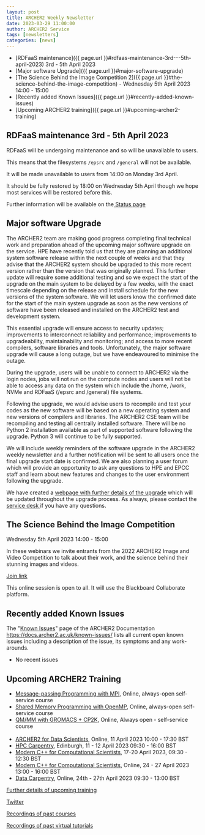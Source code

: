 ```yaml
---
layout: post
title: ARCHER2 Weekly Newsletter
date: 2023-03-29 11:00:00
author: ARCHER2 Service
tags: [newsletters] 
categories: [news]
---
```



- [RDFaaS maintenance]({{ page.url }}#rdfaas-maintenance-3rd---5th-april-2023)  3rd - 5th April 2023
- [Major software Upgrade]({{ page.url }}#major-software-upgrade)
- [The Science Behind the Image Competition 2]({{ page.url }}#the-science-behind-the-image-competition)  - Wednesday 5th April 2023 14:00 - 15:00
- [Recently added Known Issues]({{ page.url }}#recently-added-known-issues)
- [Upcoming ARCHER2 training]({{ page.url }}#upcoming-archer2-training)

<!--more-->
 



## RDFaaS maintenance 3rd - 5th April 2023

RDFaaS will be undergoing maintenance and so will be unavailable to users.

This means that the filesystems `/epsrc` and `/general` will not be available.

It will be made unavailable to users from 14:00 on Monday 3rd April.

It should be fully restored by 18:00 on Wednesday 5th April though we hope most services will be restored before this. 

Further information will be available on the[ Status page]( https://www.archer2.ac.uk/support-access/status.html)


## Major software Upgrade


The ARCHER2 team are making good progress completing final technical work and preparation ahead of the upcoming major software upgrade on the service. HPE have recently told us that they are planning an additional system software release within the next couple of weeks and that they advise that the ARCHER2 system should be upgraded to this more recent version rather than the version that was originally planned. This further update will require some additional testing and so we expect the start of the upgrade on the main system to be delayed by a few weeks, with the exact timescale depending on the release and install schedule for the new versions of the system software. We will let users know the confirmed date for the start of the main system upgrade as soon as the new versions of software have been released and installed on the ARCHER2 test and development system.
 
This essential upgrade will ensure access to security updates; improvements to interconnect reliability and performance; improvements to upgradeability, maintainability and monitoring; and access to more recent compilers, software libraries and tools. Unfortunately, the major software upgrade will cause a long outage, but we have endeavoured to minimise the outage.
 
During the upgrade, users will be unable to connect to ARCHER2 via the login nodes, jobs will not run on the compute nodes and users will not be able to access any data on the system which include the /home, /work, NVMe and RDFaaS (/epsrc and /general) file systems.
 
Following the upgrade, we would advise users to recompile and test your codes as the new software will be based on a new operating system and new versions of compilers and libraries. The ARCHER2 CSE team will be recompiling and testing all centrally installed software. There will be no Python 2 installation available as part of supported software following the upgrade. Python 3 will continue to be fully supported.
 
We will include weekly reminders of the software upgrade in the ARCHER2 weekly newsletter and a further notification will be sent to all users once the final upgrade start date is confirmed. We are also planning a user forum which will provide an opportunity to ask any questions to HPE and EPCC staff and learn about new features and changes to the user environment following the upgrade.
 
We have created a [webpage  with further details of the upgrade](https://docs.archer2.ac.uk/faq/upgrade-2023/) which will be updated throughout the upgrade process. As always, please contact the [service desk ](mailto:support@archer2.ac.uk) if you have any questions.


## The Science Behind the Image Competition

Wednesday 5th April 2023 14:00 - 15:00

In these webinars we invite entrants from the 2022 ARCHER2 Image and Video Competition to talk about their work, and the science behind their stunning images and videos.

[Join link]( https://eu.bbcollab.com/guest/28a7a30423e7469a91a2b1d2f931964e)

This online session is open to all. It will use the Blackboard Collaborate platform.

     
## Recently added Known Issues
 
The "[Known Issues](https://docs.archer2.ac.uk/known-issues/)" page of the ARCHER2 Documentation
<https://docs.archer2.ac.uk/known-issues/>
lists all current open known issues including a description of the issue, its symptoms and any work-arounds.

- No recent issues


## Upcoming ARCHER2 Training

- [Message-passing Programming with MPI](https://www.archer2.ac.uk/training/courses/210000-mpi-self-service/), Online, always-open self-service course
- [Shared Memory Programming with OpenMP](https://www.archer2.ac.uk/training/courses/210000-openmp-self-service/), Online, always-open self-service course
- [QM/MM with GROMACS + CP2K](https://www.archer2.ac.uk/training/courses/220000-gromacs-self-service/), Online, Always open - self-service course <br><br>
- [ARCHER2 for Data Scientists](https://www.archer2.ac.uk/training/courses/230411-data-scientists/), Online, 11 April 2023 10:00 - 17:30 BST 
- [HPC Carpentry](https://www.archer2.ac.uk/training/courses/230411-hpc-carpentry/), Edinburgh, 11 - 12 April 2023 09:30 - 16:00 BST 
- [Modern C++ for Computational Scientists](https://www.archer2.ac.uk/training/courses/230417-modern-c/), 17-20 April 2023, 09:30 - 12:30 BST
- [ Modern C++ for Computational Scientists](https://www.archer2.ac.uk/training/courses/230424-modern-c/), Online, 24 - 27 April 2023 13:00 - 16:00 BST 
- [Data Carpentry](https://www.archer2.ac.uk/training/courses/230424-data-carpentry/), Online, 24th - 27th April 2023 09:30 - 13:00 BST

[Further details of upcoming training](https://www.archer2.ac.uk/training/#upcoming-training)

[Twitter](https://twitter.com/ARCHER2_HPC)

[Recordings of past courses](https://www.archer2.ac.uk/training/materials/)

[Recordings of past virtual tutorials](https://www.archer2.ac.uk/training/materials/webinars)